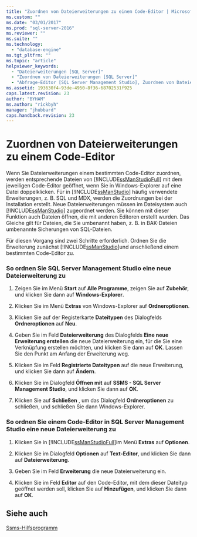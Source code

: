 ```yaml
---
title: "Zuordnen von Dateierweiterungen zu einem Code-Editor | Microsoft Docs"
ms.custom: ""
ms.date: "03/01/2017"
ms.prod: "sql-server-2016"
ms.reviewer: ""
ms.suite: ""
ms.technology: 
  - "database-engine"
ms.tgt_pltfrm: ""
ms.topic: "article"
helpviewer_keywords: 
  - "Dateierweiterungen [SQL Server]"
  - "Zuordnen von Dateierweiterungen [SQL Server]"
  - "Abfrage-Editor [SQL Server Management Studio], Zuordnen von Dateierweiterungen"
ms.assetid: 193630f4-93de-4950-8f36-68702531f925
caps.latest.revision: 23
author: "BYHAM"
ms.author: "rickbyh"
manager: "jhubbard"
caps.handback.revision: 23
---
```

# Zuordnen von Dateierweiterungen zu einem Code-Editor
  Wenn Sie Dateierweiterungen einem bestimmten Code-Editor zuordnen, werden entsprechende Dateien von [!INCLUDE[ssManStudioFull](../../includes/ssmanstudiofull-md.md)] mit dem jeweiligen Code-Editor geöffnet, wenn Sie in Windows-Explorer auf eine Datei doppelklicken. Für in [!INCLUDE[ssManStudio](../../includes/ssmanstudio-md.md)] häufig verwendete Erweiterungen, z. B. SQL und MDX, werden die Zuordnungen bei der Installation erstellt. Neue Dateierweiterungen müssen im Dateisystem auch [!INCLUDE[ssManStudio](../../includes/ssmanstudio-md.md)] zugeordnet werden. Sie können mit dieser Funktion auch Dateien öffnen, die mit anderen Editoren erstellt wurden. Das Gleiche gilt für Dateien, die Sie umbenannt haben, z. B. in BAK-Dateien umbenannte Sicherungen von SQL-Dateien.  
  
 Für diesen Vorgang sind zwei Schritte erforderlich. Ordnen Sie die Erweiterung zunächst [!INCLUDE[ssManStudio](../../includes/ssmanstudio-md.md)]und anschließend einem bestimmten Code-Editor zu.  
  
### So ordnen Sie SQL Server Management Studio eine neue Dateierweiterung zu  
  
1.  Zeigen Sie im Menü **Start** auf **Alle Programme**, zeigen Sie auf **Zubehör**, und klicken Sie dann auf **Windows-Explorer**.  
  
2.  Klicken Sie im Menü **Extras** von Windows-Explorer auf **Ordneroptionen**.  
  
3.  Klicken Sie auf der Registerkarte **Dateitypen** des Dialogfelds **Ordneroptionen** auf **Neu**.  
  
4.  Geben Sie im Feld **Dateierweiterung** des Dialogfelds **Eine neue Erweiterung erstellen** die neue Dateierweiterung ein, für die Sie eine Verknüpfung erstellen möchten, und klicken Sie dann auf **OK**. Lassen Sie den Punkt am Anfang der Erweiterung weg.  
  
5.  Klicken Sie im Feld **Registrierte Dateitypen** auf die neue Erweiterung, und klicken Sie dann auf **Ändern**.  
  
6.  Klicken Sie im Dialogfeld **Öffnen mit** auf **SSMS - SQL Server Management Studio**, und klicken Sie dann auf **OK**.  
  
7.  Klicken Sie auf **Schließen** , um das Dialogfeld **Ordneroptionen** zu schließen, und schließen Sie dann Windows-Explorer.  
  
### So ordnen Sie einem Code-Editor in SQL Server Management Studio eine neue Dateierweiterung zu  
  
1.  Klicken Sie in [!INCLUDE[ssManStudioFull](../../includes/ssmanstudiofull-md.md)]im Menü **Extras** auf **Optionen**.  
  
2.  Klicken Sie im Dialogfeld **Optionen** auf **Text-Editor**, und klicken Sie dann auf **Dateierweiterung**.  
  
3.  Geben Sie im Feld **Erweiterung** die neue Dateierweiterung ein.  
  
4.  Klicken Sie im Feld **Editor** auf den Code-Editor, mit dem dieser Dateityp geöffnet werden soll, klicken Sie auf **Hinzufügen**, und klicken Sie dann auf **OK**.  
  
## Siehe auch  
 [Ssms-Hilfsprogramm](../../tools/sql-server-management-studio/ssms-utility.md)  
  
  